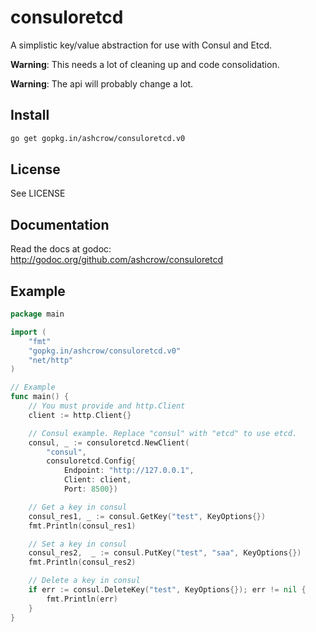 # consuloretcd

A simplistic key/value abstraction for use with Consul and Etcd.

**Warning**: This needs a lot of cleaning up and code consolidation.

**Warning**: The api will probably change a lot.

## Install

```bash
go get gopkg.in/ashcrow/consuloretcd.v0
```

## License
See LICENSE

## Documentation
Read the docs at godoc: http://godoc.org/github.com/ashcrow/consuloretcd

## Example
```go
package main

import (
	"fmt"
	"gopkg.in/ashcrow/consuloretcd.v0"
	"net/http"
)

// Example
func main() {
	// You must provide and http.Client
	client := http.Client{}

	// Consul example. Replace "consul" with "etcd" to use etcd.
	consul, _ := consuloretcd.NewClient(
		"consul",
		consuloretcd.Config{
			Endpoint: "http://127.0.0.1",
			Client: client,
			Port: 8500})

	// Get a key in consul
	consul_res1, _ := consul.GetKey("test", KeyOptions{})
	fmt.Println(consul_res1)

	// Set a key in consul
	consul_res2,  _ := consul.PutKey("test", "saa", KeyOptions{})
	fmt.Println(consul_res2)

	// Delete a key in consul
	if err := consul.DeleteKey("test", KeyOptions{}); err != nil {
		fmt.Println(err)
	}
}
